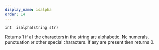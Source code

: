 ```yaml
---
display_name: isalpha
order: 14
---
```

`int  isalpha(string str)`

Returns 1 if all the characters in the string are alphabetic. No numerals, punctuation
or other special characters. If any are present then returns 0.
